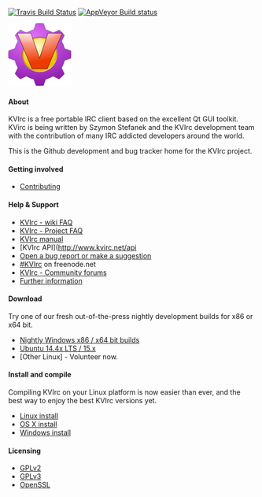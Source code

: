 [![Travis Build Status](https://travis-ci.org/kvirc/KVIrc.svg?branch=master)](https://travis-ci.org/kvirc/KVIrc)
[![AppVeyor Build status](https://ci.appveyor.com/api/projects/status/j6tjel0eaeyixcbn/branch/master?svg=true)](https://ci.appveyor.com/project/DarthGandalf/kvirc/branch/master)

![KVIrc logo](https://raw.githubusercontent.com/kvirc/KVIrc/master/data/icons/128x128/kvirc.png "KVIrc - The visual IRC client for the masses!")

#### About

KVIrc is a free portable IRC client based on the excellent Qt GUI toolkit.
KVirc is being written by Szymon Stefanek and the KVIrc development team with the contribution of many IRC addicted developers around the world.

This is the Github development and bug tracker home for the KVIrc project.

#### Getting involved

- [Contributing](http://www.kvirc.net/?id=contribute)

#### Help & Support

- [KVIrc - wiki FAQ](https://github.com/kvirc/KVIrc/wiki/FAQ)
- [KVIrc - Project FAQ](https://github.com/kvirc/KVIrc/blob/master/doc/FAQ)
- [KVIrc manual](http://www.kvirc.net/doc)
- [KVIrc API](http://www.kvirc.net/api
- [Open a bug report or make a suggestion](https://github.com/kvirc/KVIrc/issues)
- [#KVIrc](http://webchat.freenode.net?nick=kvirc-user&channels=%23kvirc&prompt=1&uio=OT10cnVlde) on freenode.net
- [KVIrc - Community forums](http://www.kvirc.ru/forum/)
- [Further information](https://github.com/kvirc/KVIrc/tree/master/doc)

#### Download

Try one of our fresh out-of-the-press nightly development builds for x86 or x64 bit.  

- [Nightly Windows x86 / x64 bit builds](http://kvirc.d00p.de/)
- [Ubuntu 14.4x LTS / 15.x](https://launchpad.net/~alex-p/+archive/ubuntu/kvirc) 
- [Other Linux] - Volunteer now.

#### Install and compile

Compiling KVIrc on your Linux platform is now easier than ever, and the best way to enjoy the best KVIrc versions yet.

- [Linux install](https://github.com/kvirc/KVIrc/blob/master/doc/INSTALL.txt)
- [OS X install](https://github.com/kvirc/KVIrc/blob/master/doc/INSTALL-MacOS.txt)
- [Windows install](https://github.com/kvirc/KVIrc/blob/master/doc/INSTALL-Win32.txt)

#### Licensing

- [GPLv2](https://github.com/kvirc/KVIrc/blob/master/doc/LICENSE-GPLV2)  
- [GPLv3](https://github.com/kvirc/KVIrc/blob/master/doc/LICENSE-GPLV3)  
- [OpenSSL](https://github.com/kvirc/KVIrc/blob/master/doc/LICENSE-OPENSSL)
